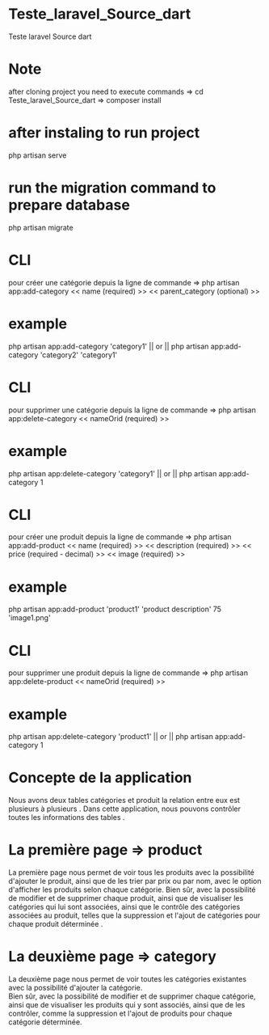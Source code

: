 # Teste_laravel_Source_dart
Teste laravel Source dart

# Note
after cloning project you need to execute commands
=> cd Teste_laravel_Source_dart 
=> composer install 
# after instaling to run project 
php artisan serve
# run the migration command to prepare database
php artisan migrate

# CLI 
pour créer une catégorie depuis la ligne de commande => php artisan app:add-category << name (required) >> << parent_category (optional) >>

# example
php artisan app:add-category 'category1' || or || php artisan app:add-category 'category2' 'category1'

# CLI 
pour supprimer une catégorie depuis la ligne de commande => php artisan app:delete-category << nameOrid (required) >>

# example
php artisan app:delete-category 'category1' || or || php artisan app:add-category 1

# CLI 
pour créer une produit depuis la ligne de commande => php artisan app:add-product << name (required) >> << description (required) >> << price (required - decimal) >> << image (required) >>

# example
php artisan app:add-product 'product1' 'product description' 75 'image1.png'

# CLI 
pour supprimer une produit depuis la ligne de commande => php artisan app:delete-product << nameOrid (required) >>

# example
php artisan app:delete-category 'product1' || or || php artisan app:add-category 1

# Concepte de la application

Nous avons deux tables catégories et produit la relation entre eux est plusieurs à plusieurs .
Dans cette application, nous pouvons contrôler toutes les informations des tables .

# La première page => product

La première page nous permet de voir tous les produits avec la possibilité d'ajouter le produit,
ainsi que de les trier par prix ou par nom, avec le option d'afficher les produits selon chaque catégorie.
Bien sûr, avec la possibilité de modifier et de supprimer chaque produit, ainsi que de visualiser les catégories qui lui sont associées,
ainsi que le contrôle des catégories associées au produit, telles que la suppression et l'ajout de catégories pour chaque produit déterminée .

# La deuxième page => category

La deuxième page nous permet de voir toutes les catégories existantes avec la possibilité d'ajouter la catégorie.  
Bien sûr, avec la possibilité de modifier et de supprimer chaque catégorie, ainsi que de visualiser les produits qui y sont associés,
ainsi que de les contrôler, comme la suppression et l'ajout de produits pour chaque catégorie déterminée.

